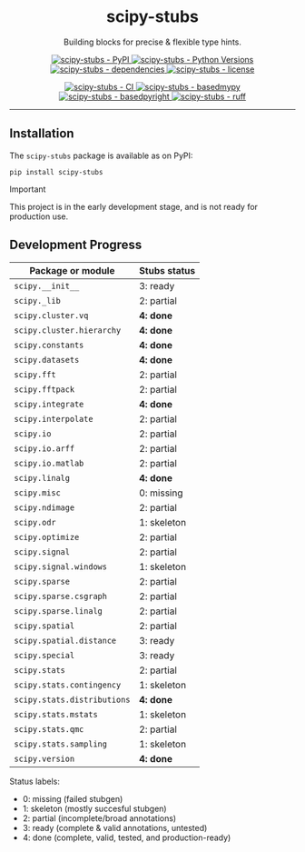 <h1 align="center">scipy-stubs</h1>

<p align="center">
    Building blocks for precise & flexible type hints.
</p>

<p align="center">
    <a href="https://pypi.org/project/scipy-stubs/">
        <img
            alt="scipy-stubs - PyPI"
            src="https://img.shields.io/pypi/v/scipy-stubs?style=flat&color=olive"
        />
    </a>
    <a href="https://github.com/jorenham/scipy-stubs">
        <img
            alt="scipy-stubs - Python Versions"
            src="https://img.shields.io/pypi/pyversions/scipy-stubs?style=flat"
        />
    </a>
    <a href="https://github.com/jorenham/scipy-stubs">
        <img
            alt="scipy-stubs - dependencies"
            src="https://img.shields.io/librariesio/github/jorenham/scipy-stubs?style=flat&color=violet"
        />
    </a>
    <a href="https://github.com/jorenham/scipy-stubs">
        <img
            alt="scipy-stubs - license"
            src="https://img.shields.io/github/license/jorenham/scipy-stubs?style=flat"
        />
    </a>
</p>
<p align="center">
    <a href="https://github.com/jorenham/scipy-stubs/actions?query=workflow%3ACI">
        <img
            alt="scipy-stubs - CI"
            src="https://github.com/jorenham/scipy-stubs/workflows/CI/badge.svg"
        />
    </a>
    <!-- TODO -->
    <!-- <a href="https://github.com/pre-commit/pre-commit">
        <img
            alt="scipy-stubs - pre-commit"
            src="https://img.shields.io/badge/pre--commit-enabled-teal?logo=pre-commit"
        />
    </a> -->
    <a href="https://github.com/KotlinIsland/basedmypy">
        <img
            alt="scipy-stubs - basedmypy"
            src="https://img.shields.io/badge/basedmypy-checked-fd9002"
        />
    </a>
    <a href="https://detachhead.github.io/basedpyright">
        <img
            alt="scipy-stubs - basedpyright"
            src="https://img.shields.io/badge/basedpyright-checked-42b983"
        />
    </a>
    <a href="https://github.com/astral-sh/ruff">
        <img
            alt="scipy-stubs - ruff"
            src="https://img.shields.io/endpoint?url=https://raw.githubusercontent.com/astral-sh/ruff/main/assets/badge/v2.json"
        />
    </a>
</p>

---

## Installation

The `scipy-stubs` package is available as on PyPI:

```shell
pip install scipy-stubs
```

> [!IMPORTANT]
> This project is in the early development stage, and is not ready for production use.

## Development Progress

| Package or module                 | Stubs status    |
|---------------------------------- |---------------- |
| `scipy.__init__`                  | 3: ready        |
| `scipy._lib`                      | 2: partial      |
| `scipy.cluster.vq`                | **4: done**     |
| `scipy.cluster.hierarchy`         | **4: done**     |
| `scipy.constants`                 | **4: done**     |
| `scipy.datasets`                  | **4: done**     |
| `scipy.fft`                       | 2: partial      |
| `scipy.fftpack`                   | 2: partial      |
| `scipy.integrate`                 | **4: done**     |
| `scipy.interpolate`               | 2: partial      |
| `scipy.io`                        | 2: partial      |
| `scipy.io.arff`                   | 2: partial      |
| `scipy.io.matlab`                 | 2: partial      |
| `scipy.linalg`                    | **4: done**     |
| `scipy.misc`                      | 0: missing      |
| `scipy.ndimage`                   | 2: partial      |
| `scipy.odr`                       | 1: skeleton     |
| `scipy.optimize`                  | 2: partial      |
| `scipy.signal`                    | 2: partial      |
| `scipy.signal.windows`            | 1: skeleton     |
| `scipy.sparse`                    | 2: partial      |
| `scipy.sparse.csgraph`            | 2: partial      |
| `scipy.sparse.linalg`             | 2: partial      |
| `scipy.spatial`                   | 2: partial      |
| `scipy.spatial.distance`          | 3: ready        |
| `scipy.special`                   | 3: ready        |
| `scipy.stats`                     | 2: partial      |
| `scipy.stats.contingency`         | 1: skeleton     |
| `scipy.stats.distributions`       | **4: done**     |
| `scipy.stats.mstats`              | 1: skeleton     |
| `scipy.stats.qmc`                 | 2: partial      |
| `scipy.stats.sampling`            | 1: skeleton     |
| `scipy.version`                   | **4: done**     |

Status labels:

- 0: missing (failed stubgen)
- 1: skeleton (mostly succesful stubgen)
- 2: partial (incomplete/broad annotations)
- 3: ready (complete & valid annotations, untested)
- 4: done (complete, valid, tested, and production-ready)
